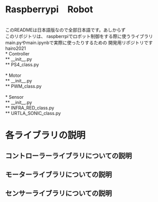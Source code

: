 # Raspberrypi　Robot
<br>
このREADMEは日本語版なので全部日本語です。あしからず
<br>
このリポジトリは、
raspberrpiでロボット制御をする際に使うライブラリ
main.pyやmain.ipynbで実際に使ったりするための
開発用リポジトリです
<br>
hairo2021<br>
    * Controller<br>
        ** __init__.py<br>
        ** PS4_class.py<br>
    <br>
    * Motor<br>
        ** __init__.py<br>
        ** PWM_class.py<br>
    <br>
    * Sensor<br>
        ** __init__.py<br>
        ** INFRA_RED_class.py<br>
        ** URTLA_SONIC_class.py<br>

# 各ライブラリの説明

## コントローラーライブラリについての説明

## モーターライブラリについての説明

## センサーライブラリについての説明
